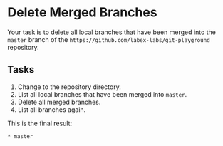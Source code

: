 # Delete Merged Branches

Your task is to delete all local branches that have been merged into the `master` branch of the `https://github.com/labex-labs/git-playground` repository.

## Tasks

1. Change to the repository directory.
2. List all local branches that have been merged into `master`.
3. Delete all merged branches.
4. List all branches again.

This is the final result:

```
* master
```
